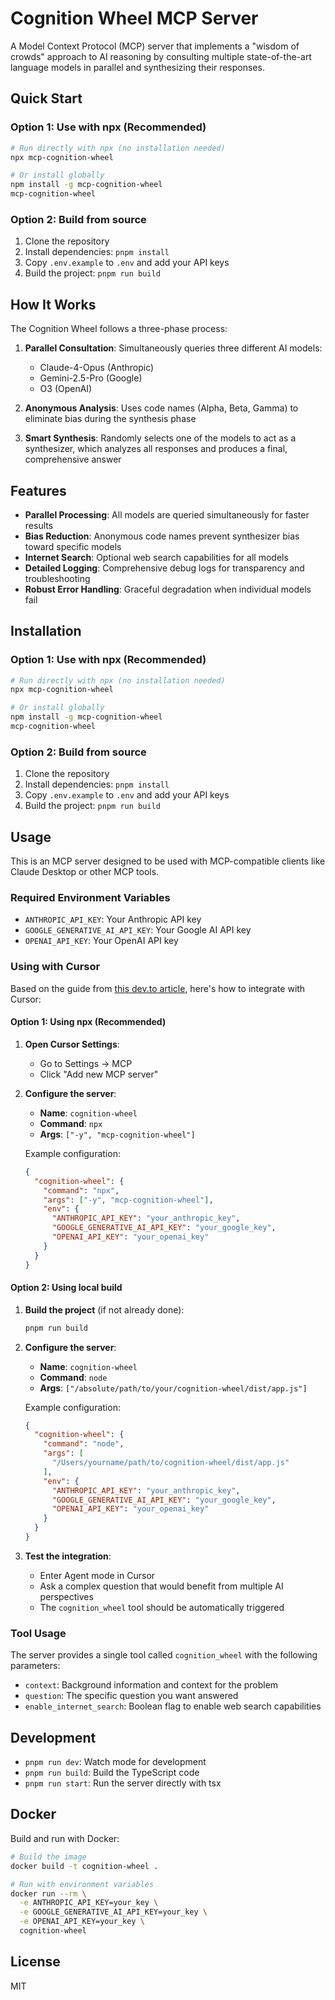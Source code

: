 # Cognition Wheel MCP Server

A Model Context Protocol (MCP) server that implements a "wisdom of crowds" approach to AI reasoning by consulting multiple state-of-the-art language models in parallel and synthesizing their responses.

## Quick Start

### Option 1: Use with npx (Recommended)

```bash
# Run directly with npx (no installation needed)
npx mcp-cognition-wheel

# Or install globally
npm install -g mcp-cognition-wheel
mcp-cognition-wheel
```

### Option 2: Build from source

1. Clone the repository
2. Install dependencies: `pnpm install`
3. Copy `.env.example` to `.env` and add your API keys
4. Build the project: `pnpm run build`

## How It Works

The Cognition Wheel follows a three-phase process:

1. **Parallel Consultation**: Simultaneously queries three different AI models:
   - Claude-4-Opus (Anthropic)
   - Gemini-2.5-Pro (Google)
   - O3 (OpenAI)

2. **Anonymous Analysis**: Uses code names (Alpha, Beta, Gamma) to eliminate bias during the synthesis phase

3. **Smart Synthesis**: Randomly selects one of the models to act as a synthesizer, which analyzes all responses and produces a final, comprehensive answer

## Features

- **Parallel Processing**: All models are queried simultaneously for faster results
- **Bias Reduction**: Anonymous code names prevent synthesizer bias toward specific models
- **Internet Search**: Optional web search capabilities for all models
- **Detailed Logging**: Comprehensive debug logs for transparency and troubleshooting
- **Robust Error Handling**: Graceful degradation when individual models fail

## Installation

### Option 1: Use with npx (Recommended)

```bash
# Run directly with npx (no installation needed)
npx mcp-cognition-wheel

# Or install globally
npm install -g mcp-cognition-wheel
mcp-cognition-wheel
```

### Option 2: Build from source

1. Clone the repository
2. Install dependencies: `pnpm install`
3. Copy `.env.example` to `.env` and add your API keys
4. Build the project: `pnpm run build`

## Usage

This is an MCP server designed to be used with MCP-compatible clients like Claude Desktop or other MCP tools.

### Required Environment Variables

- `ANTHROPIC_API_KEY`: Your Anthropic API key
- `GOOGLE_GENERATIVE_AI_API_KEY`: Your Google AI API key  
- `OPENAI_API_KEY`: Your OpenAI API key

### Using with Cursor

Based on the guide from [this dev.to article](https://dev.to/andyrewlee/use-your-own-mcp-on-cursor-in-5-minutes-1ag4), here's how to integrate with Cursor:

#### Option 1: Using npx (Recommended)

1. **Open Cursor Settings**:
   - Go to Settings → MCP
   - Click "Add new MCP server"

2. **Configure the server**:
   - **Name**: `cognition-wheel`
   - **Command**: `npx`
   - **Args**: `["-y", "mcp-cognition-wheel"]`
   
   Example configuration:
   ```json
   {
     "cognition-wheel": {
       "command": "npx",
       "args": ["-y", "mcp-cognition-wheel"],
       "env": {
         "ANTHROPIC_API_KEY": "your_anthropic_key",
         "GOOGLE_GENERATIVE_AI_API_KEY": "your_google_key", 
         "OPENAI_API_KEY": "your_openai_key"
       }
     }
   }
   ```

#### Option 2: Using local build

1. **Build the project** (if not already done):
   ```bash
   pnpm run build
   ```

2. **Configure the server**:
   - **Name**: `cognition-wheel`
   - **Command**: `node`
   - **Args**: `["/absolute/path/to/your/cognition-wheel/dist/app.js"]`
   
   Example configuration:
   ```json
   {
     "cognition-wheel": {
       "command": "node",
       "args": [
         "/Users/yourname/path/to/cognition-wheel/dist/app.js"
       ],
       "env": {
         "ANTHROPIC_API_KEY": "your_anthropic_key",
         "GOOGLE_GENERATIVE_AI_API_KEY": "your_google_key", 
         "OPENAI_API_KEY": "your_openai_key"
       }
     }
   }
   ```

3. **Test the integration**:
   - Enter Agent mode in Cursor
   - Ask a complex question that would benefit from multiple AI perspectives
   - The `cognition_wheel` tool should be automatically triggered

### Tool Usage

The server provides a single tool called `cognition_wheel` with the following parameters:

- `context`: Background information and context for the problem
- `question`: The specific question you want answered
- `enable_internet_search`: Boolean flag to enable web search capabilities

## Development

- `pnpm run dev`: Watch mode for development
- `pnpm run build`: Build the TypeScript code
- `pnpm run start`: Run the server directly with tsx

## Docker

Build and run with Docker:

```bash
# Build the image
docker build -t cognition-wheel .

# Run with environment variables
docker run --rm \
  -e ANTHROPIC_API_KEY=your_key \
  -e GOOGLE_GENERATIVE_AI_API_KEY=your_key \
  -e OPENAI_API_KEY=your_key \
  cognition-wheel
```

## License

MIT 